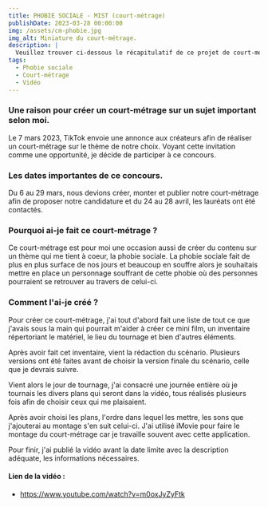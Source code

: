 ```yaml
---
title: PHOBIE SOCIALE - MIST (court-métrage)
publishDate: 2023-03-28 00:00:00
img: /assets/cm-phobie.jpg
img_alt: Miniature du court-métrage.
description: |
  Veuillez trouver ci-dessous le récapitulatif de ce projet de court-métrage.
tags:
  - Phobie sociale
  - Court-métrage
  - Vidéo
---
```


### Une raison pour créer un court-métrage sur un sujet important selon moi.

Le 7 mars 2023, TikTok envoie une annonce aux créateurs afin de réaliser un court-métrage sur le thème de notre choix. Voyant cette invitation comme une opportunité, je décide de participer à ce concours.

### Les dates importantes de ce concours.

Du 6 au 29 mars, nous devions créer, monter et publier notre court-métrage afin de proposer notre candidature et du 24 au 28 avril, les lauréats ont été contactés.

### Pourquoi ai-je fait ce court-métrage ?

Ce court-métrage est pour moi une occasion aussi de créer du contenu sur un thème qui me tient à coeur, la phobie sociale. La phobie sociale fait de plus en plus surface de nos jours et beaucoup en souffre alors je souhaitais mettre en place un personnage souffrant de cette phobie où des personnes pourraient se retrouver au travers de celui-ci.

### Comment l'ai-je créé ?

Pour créer ce court-métrage, j'ai tout d'abord fait une liste de tout ce que j'avais sous la main qui pourrait m'aider à créer ce mini film, un inventaire répertoriant le matériel, le lieu du tournage et bien d'autres éléments.

Après avoir fait cet inventaire, vient la rédaction du scénario. Plusieurs versions ont été faites avant de choisir la version finale du scénario, celle que je devrais suivre.

Vient alors le jour de tournage, j'ai consacré une journée entière où je tournais les divers plans qui seront dans la vidéo, tous réalisés plusieurs fois afin de choisir ceux qui me plaisaient.

Après avoir choisi les plans, l'ordre dans lequel les mettre, les sons que j'ajouterai au montage s'en suit celui-ci. J'ai utilisé iMovie pour faire le montage du court-métrage car je travaille souvent avec cette application.

Pour finir, j'ai publié la vidéo avant la date limite avec la description adéquate, les informations nécessaires.

#### Lien de la vidéo :

- https://www.youtube.com/watch?v=m0oxJyZyFtk